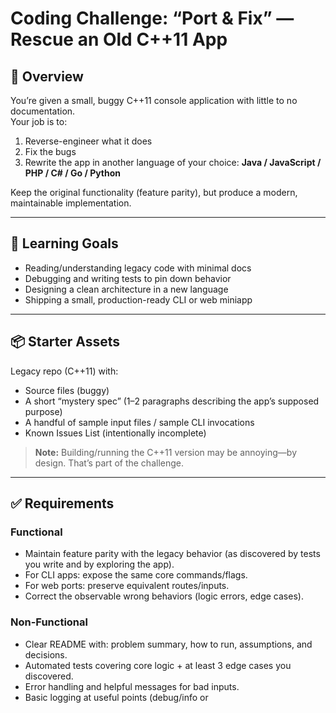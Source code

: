 # Coding Challenge: “Port & Fix” — Rescue an Old C++11 App

## 📌 Overview
You’re given a small, buggy C++11 console application with little to no documentation.  
Your job is to:

1. Reverse-engineer what it does  
2. Fix the bugs  
3. Rewrite the app in another language of your choice: **Java / JavaScript / PHP / C# / Go / Python**  

Keep the original functionality (feature parity), but produce a modern, maintainable implementation.

---

## 🎯 Learning Goals
- Reading/understanding legacy code with minimal docs  
- Debugging and writing tests to pin down behavior  
- Designing a clean architecture in a new language  
- Shipping a small, production-ready CLI or web miniapp  

---

## 📦 Starter Assets
Legacy repo (C++11) with:
- Source files (buggy)  
- A short “mystery spec” (1–2 paragraphs describing the app’s supposed purpose)  
- A handful of sample input files / sample CLI invocations  
- Known Issues List (intentionally incomplete)  

> **Note:** Building/running the C++11 version may be annoying—by design. That’s part of the challenge.

---

## ✅ Requirements

### Functional
- Maintain feature parity with the legacy behavior (as discovered by tests you write and by exploring the app).  
- For CLI apps: expose the same core commands/flags.  
- For web ports: preserve equivalent routes/inputs.  
- Correct the observable wrong behaviors (logic errors, edge cases).  

### Non-Functional
- Clear README with: problem summary, how to run, assumptions, and decisions.  
- Automated tests covering core logic + at least 3 edge cases you discovered.  
- Error handling and helpful messages for bad inputs.  
- Basic logging at useful points (debug/info or
